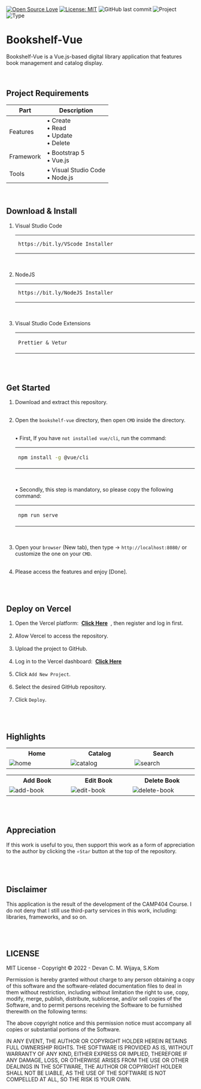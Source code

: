 [![Open Source Love](https://badges.frapsoft.com/os/v1/open-source.svg?style=flat)](https://github.com/ellerbrock/open-source-badges/)
[![License: MIT](https://img.shields.io/badge/License-MIT-blue.svg?logo=github&color=%23F7DF1E)](https://opensource.org/licenses/MIT)
![GitHub last commit](https://img.shields.io/github/last-commit/cakraawijaya/bookshelf-vue?logo=Codeforces&logoColor=white&color=%23F7DF1E)
![Project](https://img.shields.io/badge/Project-Website-light.svg?style=flat&logo=googlechrome&logoColor=white&color=%23F7DF1E)
![Type](https://img.shields.io/badge/Type-Course-light.svg?style=flat&logo=gitbook&logoColor=white&color=%23F7DF1E)

# Bookshelf-Vue
<p>Bookshelf-Vue is a Vue.js-based digital library application that features book management and catalog display.</p>

<br>

## Project Requirements
| Part | Description |
| --- | --- |
| Features | • Create<br>• Read<br>• Update<br>• Delete |
| Framework | • Bootstrap 5<br>• Vue.js |
| Tools | • Visual Studio Code<br>• Node.js |

<br>

## Download & Install
1. Visual Studio Code

   <table><tr><td width="810">
   
   ```
   https://bit.ly/VScode_Installer
   ```
   
   </td></tr></table><br>
   
2. NodeJS

   <table><tr><td width="810">
   
   ```
   https://bit.ly/NodeJS_Installer
   ```
   
   </td></tr></table><br>
   
3. Visual Studio Code Extensions

   <table><tr><td width="810">

   ``` Prettier & Vetur ```
   
   </td></tr></table>

<br><br>

## Get Started
1. Download and extract this repository.<br><br>
   
2. Open the ``` bookshelf-vue ``` directory, then open ``` CMD ``` inside the directory.<br><br>

   • First, If you have ``` not installed vue/cli ```, run the command:

   <table><tr><td width="810">

   ````bash
   npm install -g @vue/cli
   ````
   
   </td></tr></table><br>
   
   • Secondly, this step is mandatory, so please copy the following command:

   <table><tr><td width="810">

   ````bash
   npm run serve
   ````
   
   </td></tr></table><br>

3. Open your ``` browser ``` (New tab), then type -> ``` http://localhost:8080/ ``` or customize the one on your ``` CMD ```.<br><br>

4. Please access the features and enjoy [Done].

<br><br>

## Deploy on Vercel
1. Open the Vercel platform:&nbsp;&nbsp;<strong><a href="https://vercel.com/new?utm_medium=default-template&filter=next.js&utm_source=create-next-app&utm_campaign=create-next-app-readme">Click Here</a></strong> &nbsp;, then register and log in first.<br><br>
2. Allow Vercel to access the repository.<br><br>
3. Upload the project to GitHub.<br><br>
4. Log in to the Vercel dashboard:&nbsp;&nbsp;<strong><a href="https://vercel.com/dashboard">Click Here</a></strong><br><br>
5. Click ``` Add New Project ```.<br><br>
6. Select the desired GitHub repository.<br><br>
7. Click ``` Deploy ```.

<br><br>

## Highlights
<table>
<tr>
<th width="280">Home</th>
<th width="280">Catalog</th>
<th width="280">Search</th>
</tr>
<tr>
<td><img src="documentation/Home.jpg" alt="home"></td>
<td><img src="documentation/Catalog.jpg" alt="catalog"></td>
<td><img src="documentation/Search.jpg" alt="search"></td>
</tr>
</table>
<table>
<tr>
<th width="280">Add Book</th>
<th width="280">Edit Book</th>
<th width="280">Delete Book</th>
</tr>
<tr>
<td><img src="documentation/Add Book.jpg" alt="add-book"></td>
<td><img src="documentation/Edit Book.jpg" alt="edit-book"></td>
<td><img src="documentation/Delete Book.jpg" alt="delete-book"></td>
</tr>
</table>

<br><br>

## Appreciation
If this work is useful to you, then support this work as a form of appreciation to the author by clicking the ``` ⭐Star ``` button at the top of the repository.

<br><br>

## Disclaimer
This application is the result of the development of the CAMP404 Course. I do not deny that I still use third-party services in this work, including: libraries, frameworks, and so on.

<br><br>

## LICENSE
MIT License - Copyright © 2022 - Devan C. M. Wijaya, S.Kom

Permission is hereby granted without charge to any person obtaining a copy of this software and the software-related documentation files to deal in them without restriction, including without limitation the right to use, copy, modify, merge, publish, distribute, sublicense, and/or sell copies of the Software, and to permit persons receiving the Software to be furnished therewith on the following terms:

The above copyright notice and this permission notice must accompany all copies or substantial portions of the Software.

IN ANY EVENT, THE AUTHOR OR COPYRIGHT HOLDER HEREIN RETAINS FULL OWNERSHIP RIGHTS. THE SOFTWARE IS PROVIDED AS IS, WITHOUT WARRANTY OF ANY KIND, EITHER EXPRESS OR IMPLIED, THEREFORE IF ANY DAMAGE, LOSS, OR OTHERWISE ARISES FROM THE USE OR OTHER DEALINGS IN THE SOFTWARE, THE AUTHOR OR COPYRIGHT HOLDER SHALL NOT BE LIABLE, AS THE USE OF THE SOFTWARE IS NOT COMPELLED AT ALL, SO THE RISK IS YOUR OWN.

